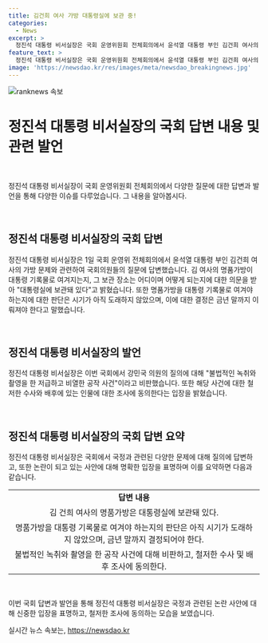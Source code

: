 ```yaml
---
title: 김건희 여사 가방 대통령실에 보관 중!
categories:
  - News
excerpt: >
  정진석 대통령 비서실장은 국회 운영위원회 전체회의에서 윤석열 대통령 부인 김건희 여사의 명품가방 관련 질문에 대통령실에 보관돼 있다고 답했다. 또한, 불법적인 녹취와 촬영을 비판하며 저급하고 비열한 공작 사건이라고 언급했다. 정 실장은 공작 사건에 대한 철저한 수사와 배후 조사에 동의한다고 밝혔다.
feature_text: >
  정진석 대통령 비서실장은 국회 운영위원회 전체회의에서 윤석열 대통령 부인 김건희 여사의 명품가방 관련 질문에 대통령실에 보관돼 있다고 답했다. 또한, 불법적인 녹취와 촬영을 비판하며 저급하고 비열한 공작 사건이라고 언급했다. 정 실장은 공작 사건에 대한 철저한 수사와 배후 조사에 동의한다고 밝혔다.
image: 'https://newsdao.kr/res/images/meta/newsdao_breakingnews.jpg'
---
```


<p><img src="https://newsdao.kr/res/images/meta/newsdao_breakingnews.jpg" alt="ranknews 속보" /></p>

<h1 data-ke-size="size26">정진석 대통령 비서실장의 국회 답변 내용 및 관련 발언</h1>

<p data-ke-size="size16">&nbsp;</p>

<p>정진석 대통령 비서실장이 국회 운영위원회 전체회의에서 다양한 질문에 대한 답변과 발언을 통해 다양한 이슈를 다루었습니다. 그 내용을 알아봅시다.</p>

<p data-ke-size="size16">&nbsp;</p>

<h2 data-ke-size="size26">정진석 대통령 비서실장의 국회 답변</h2>

<p data-ke-size="size16">정진석 대통령 비서실장은 1일 국회 운영위 전체회의에서 윤석열 대통령 부인 김건희 여사의 가방 문제와 관련하여 국회의원들의 질문에 답변했습니다. 김 여사의 명품가방이 대통령 기록물로 여겨지는지, 그 보관 장소는 어디이며 어떻게 되는지에 대한 의문을 받아 "대통령실에 보관돼 있다"고 밝혔습니다. 또한 명품가방을 대통령 기록물로 여겨야 하는지에 대한 판단은 시기가 아직 도래하지 않았으며, 이에 대한 결정은 금년 말까지 이뤄져야 한다고 말했습니다.</p>

<p data-ke-size="size16">&nbsp;</p>

<h2 data-ke-size="size26">정진석 대통령 비서실장의 발언</h2>

<p data-ke-size="size16">정진석 대통령 비서실장은 이번 국회에서 강민국 의원의 질의에 대해 "불법적인 녹취와 촬영을 한 저급하고 비열한 공작 사건"이라고 비판했습니다. 또한 해당 사건에 대한 철저한 수사와 배후에 있는 인물에 대한 조사에 동의한다는 입장을 밝혔습니다.</p>

<p data-ke-size="size16">&nbsp;</p>

<h2 data-ke-size="size26">정진석 대통령 비서실장의 국회 답변 요약</h2>

<p data-ke-size="size16">정진석 대통령 비서실장은 국회에서 국정과 관련된 다양한 문제에 대해 질의에 답변하고, 또한 논란이 되고 있는 사안에 대해 명확한 입장을 표명하며 이를 요약하면 다음과 같습니다.</p>

<table>
    <tbody>
        <tr>
            <td style="text-align: center; height: 17px;"><b>답변 내용</b></td>
        </tr>
        <tr>
            <td style="text-align: center; height: 17px;">김 건희 여사의 명품가방은 대통령실에 보관돼 있다.</td>
        </tr>
        <tr>
            <td style="text-align: center; height: 17px;">명품가방을 대통령 기록물로 여겨야 하는지의 판단은 아직 시기가 도래하지 않았으며, 금년 말까지 결정되어야 한다.</td>
        </tr>
        <tr>
            <td style="text-align: center; height: 17px;">불법적인 녹취와 촬영을 한 공작 사건에 대해 비판하고, 철저한 수사 및 배후 조사에 동의한다.</td>
        </tr>
    </tbody>
</table>

<p data-ke-size="size16">&nbsp;</p>

<p>이번 국회 답변과 발언을 통해 정진석 대통령 비서실장은 국정과 관련된 논란 사안에 대해 신중한 입장을 표명하고, 철저한 조사에 동의하는 모습을 보였습니다.</p>
실시간 뉴스 속보는, <a href="https://newsdao.kr" rel="dofollow">https://newsdao.kr</a>


